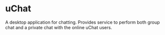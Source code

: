 # uChat
A desktop application for chatting.
Provides service to perform both group chat and a private chat with the online uChat users.
